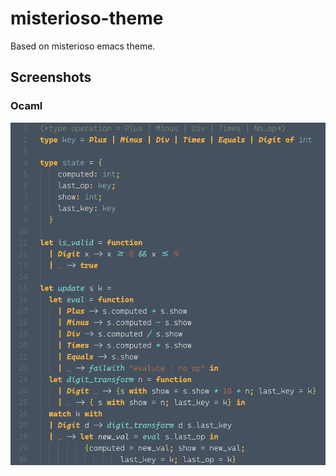 # misterioso-theme
Based on misterioso emacs theme. 

## Screenshots

### Ocaml
![](/images/Screenshot-Ocaml.png?raw=true)